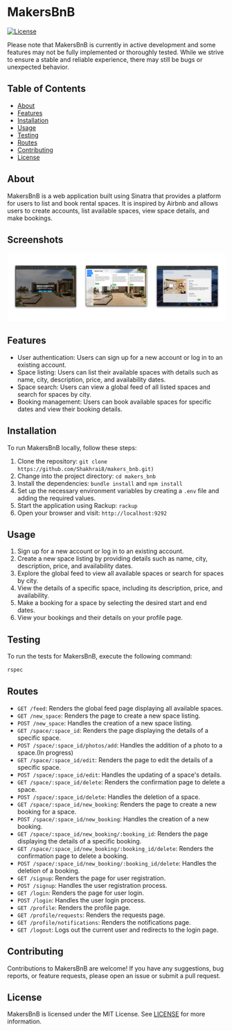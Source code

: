 # MakersBnB

[![License](https://img.shields.io/badge/license-MIT-blue.svg)](LICENSE)

Please note that MakersBnB is currently in active development and some features may not be fully implemented or thoroughly tested. While we strive to ensure a stable and reliable experience, there may still be bugs or unexpected behavior.

## Table of Contents
- [About](#about)
- [Features](#features)
- [Installation](#installation)
- [Usage](#usage)
- [Testing](#testing)
- [Routes](#routes)
- [Contributing](#contributing)
- [License](#license)

## About

MakersBnB is a web application built using Sinatra that provides a platform for users to list and book rental spaces. It is inspired by Airbnb and allows users to create accounts, list available spaces, view space details, and make bookings.

## Screenshots

![](./public/screenshots.png)

## Features

- User authentication: Users can sign up for a new account or log in to an existing account.
- Space listing: Users can list their available spaces with details such as name, city, description, price, and availability dates.
- Space search: Users can view a global feed of all listed spaces and search for spaces by city.
- Booking management: Users can book available spaces for specific dates and view their booking details.

## Installation

To run MakersBnB locally, follow these steps:

1. Clone the repository: `git clone https://github.com/Shakhrai8/makers_bnb.git)`
2. Change into the project directory: `cd makers_bnb`
3. Install the dependencies: `bundle install` and `npm install`
4. Set up the necessary environment variables by creating a `.env` file and adding the required values. 
5. Start the application using Rackup: `rackup`
6. Open your browser and visit: `http://localhost:9292`

## Usage

1. Sign up for a new account or log in to an existing account.
2. Create a new space listing by providing details such as name, city, description, price, and availability dates.
3. Explore the global feed to view all available spaces or search for spaces by city.
4. View the details of a specific space, including its description, price, and availability.
5. Make a booking for a space by selecting the desired start and end dates.
6. View your bookings and their details on your profile page.

## Testing

To run the tests for MakersBnB, execute the following command:

```bash
rspec
```

## Routes

- `GET /feed`: Renders the global feed page displaying all available spaces.
- `GET /new_space`: Renders the page to create a new space listing.
- `POST /new_space`: Handles the creation of a new space listing.
- `GET /space/:space_id`: Renders the page displaying the details of a specific space.
- `POST /space/:space_id/photos/add`: Handles the addition of a photo to a space.(In progress)
- `GET /space/:space_id/edit`: Renders the page to edit the details of a specific space.
- `POST /space/:space_id/edit`: Handles the updating of a space's details.
- `GET /space/:space_id/delete`: Renders the confirmation page to delete a space.
- `POST /space/:space_id/delete`: Handles the deletion of a space.
- `GET /space/:space_id/new_booking`: Renders the page to create a new booking for a space.
- `POST /space/:space_id/new_booking`: Handles the creation of a new booking.
- `GET /space/:space_id/new_booking/:booking_id`: Renders the page displaying the details of a specific booking.
- `GET /space/:space_id/new_booking/:booking_id/delete`: Renders the confirmation page to delete a booking.
- `POST /space/:space_id/new_booking/:booking_id/delete`: Handles the deletion of a booking.
- `GET /signup`: Renders the page for user registration.
- `POST /signup`: Handles the user registration process.
- `GET /login`: Renders the page for user login.
- `POST /login`: Handles the user login process.
- `GET /profile`: Renders the profile page.
- `GET /profile/requests`: Renders the requests page.
- `GET /profile/notifications`: Renders the notifications page.
- `GET /logout`: Logs out the current user and redirects to the login page.

## Contributing

Contributions to MakersBnB are welcome! If you have any suggestions, bug reports, or feature requests, please open an issue or submit a pull request.

## License

MakersBnB is licensed under the MIT License. See [LICENSE](LICENSE) for more information.
